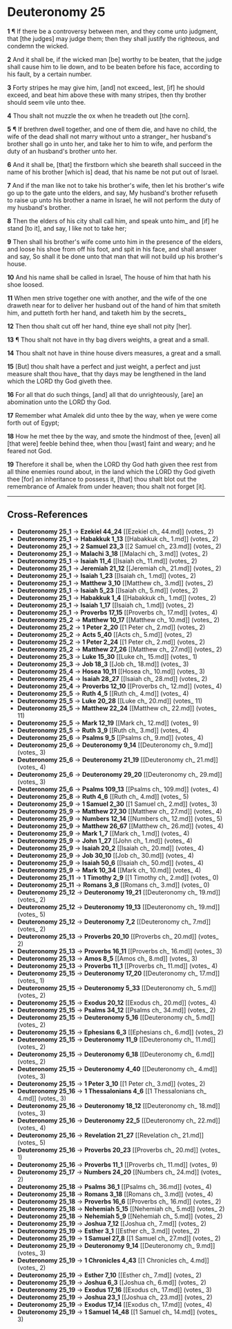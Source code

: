 # Deuteronomy 25

**1** ¶ If there be a controversy between men, and they come unto judgment, that [the judges] may judge them; then they shall justify the righteous, and condemn the wicked.

**2** And it shall be, if the wicked man [be] worthy to be beaten, that the judge shall cause him to lie down, and to be beaten before his face, according to his fault, by a certain number.

**3** Forty stripes he may give him, [and] not exceed_ lest, [if] he should exceed, and beat him above these with many stripes, then thy brother should seem vile unto thee.

**4** Thou shalt not muzzle the ox when he treadeth out [the corn].

**5** ¶ If brethren dwell together, and one of them die, and have no child, the wife of the dead shall not marry without unto a stranger_ her husband's brother shall go in unto her, and take her to him to wife, and perform the duty of an husband's brother unto her.

**6** And it shall be, [that] the firstborn which she beareth shall succeed in the name of his brother [which is] dead, that his name be not put out of Israel.

**7** And if the man like not to take his brother's wife, then let his brother's wife go up to the gate unto the elders, and say, My husband's brother refuseth to raise up unto his brother a name in Israel, he will not perform the duty of my husband's brother.

**8** Then the elders of his city shall call him, and speak unto him_ and [if] he stand [to it], and say, I like not to take her;

**9** Then shall his brother's wife come unto him in the presence of the elders, and loose his shoe from off his foot, and spit in his face, and shall answer and say, So shall it be done unto that man that will not build up his brother's house.

**10** And his name shall be called in Israel, The house of him that hath his shoe loosed.

**11** When men strive together one with another, and the wife of the one draweth near for to deliver her husband out of the hand of him that smiteth him, and putteth forth her hand, and taketh him by the secrets_

**12** Then thou shalt cut off her hand, thine eye shall not pity [her].

**13** ¶ Thou shalt not have in thy bag divers weights, a great and a small.

**14** Thou shalt not have in thine house divers measures, a great and a small.

**15** [But] thou shalt have a perfect and just weight, a perfect and just measure shalt thou have_ that thy days may be lengthened in the land which the LORD thy God giveth thee.

**16** For all that do such things, [and] all that do unrighteously, [are] an abomination unto the LORD thy God.

**17** Remember what Amalek did unto thee by the way, when ye were come forth out of Egypt;

**18** How he met thee by the way, and smote the hindmost of thee, [even] all [that were] feeble behind thee, when thou [wast] faint and weary; and he feared not God.

**19** Therefore it shall be, when the LORD thy God hath given thee rest from all thine enemies round about, in the land which the LORD thy God giveth thee [for] an inheritance to possess it, [that] thou shalt blot out the remembrance of Amalek from under heaven; thou shalt not forget [it].

---

## Cross-References

- **Deuteronomy 25_1** → **Ezekiel 44_24** [[Ezekiel ch_ 44.md]] (votes_ 2)
- **Deuteronomy 25_1** → **Habakkuk 1_13** [[Habakkuk ch_ 1.md]] (votes_ 2)
- **Deuteronomy 25_1** → **2 Samuel 23_3** [[2 Samuel ch_ 23.md]] (votes_ 2)
- **Deuteronomy 25_1** → **Malachi 3_18** [[Malachi ch_ 3.md]] (votes_ 2)
- **Deuteronomy 25_1** → **Isaiah 11_4** [[Isaiah ch_ 11.md]] (votes_ 2)
- **Deuteronomy 25_1** → **Jeremiah 21_12** [[Jeremiah ch_ 21.md]] (votes_ 2)
- **Deuteronomy 25_1** → **Isaiah 1_23** [[Isaiah ch_ 1.md]] (votes_ 2)
- **Deuteronomy 25_1** → **Matthew 3_10** [[Matthew ch_ 3.md]] (votes_ 2)
- **Deuteronomy 25_1** → **Isaiah 5_23** [[Isaiah ch_ 5.md]] (votes_ 2)
- **Deuteronomy 25_1** → **Habakkuk 1_4** [[Habakkuk ch_ 1.md]] (votes_ 2)
- **Deuteronomy 25_1** → **Isaiah 1_17** [[Isaiah ch_ 1.md]] (votes_ 2)
- **Deuteronomy 25_1** → **Proverbs 17_15** [[Proverbs ch_ 17.md]] (votes_ 4)
- **Deuteronomy 25_2** → **Matthew 10_17** [[Matthew ch_ 10.md]] (votes_ 2)
- **Deuteronomy 25_2** → **1 Peter 2_20** [[1 Peter ch_ 2.md]] (votes_ 2)
- **Deuteronomy 25_2** → **Acts 5_40** [[Acts ch_ 5.md]] (votes_ 2)
- **Deuteronomy 25_2** → **1 Peter 2_24** [[1 Peter ch_ 2.md]] (votes_ 2)
- **Deuteronomy 25_2** → **Matthew 27_26** [[Matthew ch_ 27.md]] (votes_ 2)
- **Deuteronomy 25_3** → **Luke 15_30** [[Luke ch_ 15.md]] (votes_ 1)
- **Deuteronomy 25_3** → **Job 18_3** [[Job ch_ 18.md]] (votes_ 3)
- **Deuteronomy 25_4** → **Hosea 10_11** [[Hosea ch_ 10.md]] (votes_ 3)
- **Deuteronomy 25_4** → **Isaiah 28_27** [[Isaiah ch_ 28.md]] (votes_ 2)
- **Deuteronomy 25_4** → **Proverbs 12_10** [[Proverbs ch_ 12.md]] (votes_ 4)
- **Deuteronomy 25_5** → **Ruth 4_5** [[Ruth ch_ 4.md]] (votes_ 4)
- **Deuteronomy 25_5** → **Luke 20_28** [[Luke ch_ 20.md]] (votes_ 11)
- **Deuteronomy 25_5** → **Matthew 22_24** [[Matthew ch_ 22.md]] (votes_ 11)
- **Deuteronomy 25_5** → **Mark 12_19** [[Mark ch_ 12.md]] (votes_ 9)
- **Deuteronomy 25_5** → **Ruth 3_9** [[Ruth ch_ 3.md]] (votes_ 4)
- **Deuteronomy 25_6** → **Psalms 9_5** [[Psalms ch_ 9.md]] (votes_ 4)
- **Deuteronomy 25_6** → **Deuteronomy 9_14** [[Deuteronomy ch_ 9.md]] (votes_ 3)
- **Deuteronomy 25_6** → **Deuteronomy 21_19** [[Deuteronomy ch_ 21.md]] (votes_ 4)
- **Deuteronomy 25_6** → **Deuteronomy 29_20** [[Deuteronomy ch_ 29.md]] (votes_ 3)
- **Deuteronomy 25_6** → **Psalms 109_13** [[Psalms ch_ 109.md]] (votes_ 4)
- **Deuteronomy 25_8** → **Ruth 4_6** [[Ruth ch_ 4.md]] (votes_ 5)
- **Deuteronomy 25_9** → **1 Samuel 2_30** [[1 Samuel ch_ 2.md]] (votes_ 3)
- **Deuteronomy 25_9** → **Matthew 27_30** [[Matthew ch_ 27.md]] (votes_ 4)
- **Deuteronomy 25_9** → **Numbers 12_14** [[Numbers ch_ 12.md]] (votes_ 5)
- **Deuteronomy 25_9** → **Matthew 26_67** [[Matthew ch_ 26.md]] (votes_ 4)
- **Deuteronomy 25_9** → **Mark 1_7** [[Mark ch_ 1.md]] (votes_ 4)
- **Deuteronomy 25_9** → **John 1_27** [[John ch_ 1.md]] (votes_ 4)
- **Deuteronomy 25_9** → **Isaiah 20_2** [[Isaiah ch_ 20.md]] (votes_ 4)
- **Deuteronomy 25_9** → **Job 30_10** [[Job ch_ 30.md]] (votes_ 4)
- **Deuteronomy 25_9** → **Isaiah 50_6** [[Isaiah ch_ 50.md]] (votes_ 4)
- **Deuteronomy 25_9** → **Mark 10_34** [[Mark ch_ 10.md]] (votes_ 4)
- **Deuteronomy 25_11** → **1 Timothy 2_9** [[1 Timothy ch_ 2.md]] (votes_ 0)
- **Deuteronomy 25_11** → **Romans 3_8** [[Romans ch_ 3.md]] (votes_ 0)
- **Deuteronomy 25_12** → **Deuteronomy 19_21** [[Deuteronomy ch_ 19.md]] (votes_ 2)
- **Deuteronomy 25_12** → **Deuteronomy 19_13** [[Deuteronomy ch_ 19.md]] (votes_ 5)
- **Deuteronomy 25_12** → **Deuteronomy 7_2** [[Deuteronomy ch_ 7.md]] (votes_ 2)
- **Deuteronomy 25_13** → **Proverbs 20_10** [[Proverbs ch_ 20.md]] (votes_ 2)
- **Deuteronomy 25_13** → **Proverbs 16_11** [[Proverbs ch_ 16.md]] (votes_ 3)
- **Deuteronomy 25_13** → **Amos 8_5** [[Amos ch_ 8.md]] (votes_ 3)
- **Deuteronomy 25_13** → **Proverbs 11_1** [[Proverbs ch_ 11.md]] (votes_ 4)
- **Deuteronomy 25_15** → **Deuteronomy 17_20** [[Deuteronomy ch_ 17.md]] (votes_ 1)
- **Deuteronomy 25_15** → **Deuteronomy 5_33** [[Deuteronomy ch_ 5.md]] (votes_ 2)
- **Deuteronomy 25_15** → **Exodus 20_12** [[Exodus ch_ 20.md]] (votes_ 4)
- **Deuteronomy 25_15** → **Psalms 34_12** [[Psalms ch_ 34.md]] (votes_ 2)
- **Deuteronomy 25_15** → **Deuteronomy 5_16** [[Deuteronomy ch_ 5.md]] (votes_ 2)
- **Deuteronomy 25_15** → **Ephesians 6_3** [[Ephesians ch_ 6.md]] (votes_ 2)
- **Deuteronomy 25_15** → **Deuteronomy 11_9** [[Deuteronomy ch_ 11.md]] (votes_ 2)
- **Deuteronomy 25_15** → **Deuteronomy 6_18** [[Deuteronomy ch_ 6.md]] (votes_ 2)
- **Deuteronomy 25_15** → **Deuteronomy 4_40** [[Deuteronomy ch_ 4.md]] (votes_ 3)
- **Deuteronomy 25_15** → **1 Peter 3_10** [[1 Peter ch_ 3.md]] (votes_ 2)
- **Deuteronomy 25_16** → **1 Thessalonians 4_6** [[1 Thessalonians ch_ 4.md]] (votes_ 3)
- **Deuteronomy 25_16** → **Deuteronomy 18_12** [[Deuteronomy ch_ 18.md]] (votes_ 3)
- **Deuteronomy 25_16** → **Deuteronomy 22_5** [[Deuteronomy ch_ 22.md]] (votes_ 4)
- **Deuteronomy 25_16** → **Revelation 21_27** [[Revelation ch_ 21.md]] (votes_ 5)
- **Deuteronomy 25_16** → **Proverbs 20_23** [[Proverbs ch_ 20.md]] (votes_ 1)
- **Deuteronomy 25_16** → **Proverbs 11_1** [[Proverbs ch_ 11.md]] (votes_ 9)
- **Deuteronomy 25_17** → **Numbers 24_20** [[Numbers ch_ 24.md]] (votes_ 2)
- **Deuteronomy 25_18** → **Psalms 36_1** [[Psalms ch_ 36.md]] (votes_ 4)
- **Deuteronomy 25_18** → **Romans 3_18** [[Romans ch_ 3.md]] (votes_ 4)
- **Deuteronomy 25_18** → **Proverbs 16_6** [[Proverbs ch_ 16.md]] (votes_ 2)
- **Deuteronomy 25_18** → **Nehemiah 5_15** [[Nehemiah ch_ 5.md]] (votes_ 2)
- **Deuteronomy 25_18** → **Nehemiah 5_9** [[Nehemiah ch_ 5.md]] (votes_ 2)
- **Deuteronomy 25_19** → **Joshua 7_12** [[Joshua ch_ 7.md]] (votes_ 2)
- **Deuteronomy 25_19** → **Esther 3_1** [[Esther ch_ 3.md]] (votes_ 2)
- **Deuteronomy 25_19** → **1 Samuel 27_8** [[1 Samuel ch_ 27.md]] (votes_ 2)
- **Deuteronomy 25_19** → **Deuteronomy 9_14** [[Deuteronomy ch_ 9.md]] (votes_ 3)
- **Deuteronomy 25_19** → **1 Chronicles 4_43** [[1 Chronicles ch_ 4.md]] (votes_ 2)
- **Deuteronomy 25_19** → **Esther 7_10** [[Esther ch_ 7.md]] (votes_ 2)
- **Deuteronomy 25_19** → **Joshua 6_3** [[Joshua ch_ 6.md]] (votes_ 2)
- **Deuteronomy 25_19** → **Exodus 17_16** [[Exodus ch_ 17.md]] (votes_ 3)
- **Deuteronomy 25_19** → **Joshua 23_1** [[Joshua ch_ 23.md]] (votes_ 2)
- **Deuteronomy 25_19** → **Exodus 17_14** [[Exodus ch_ 17.md]] (votes_ 4)
- **Deuteronomy 25_19** → **1 Samuel 14_48** [[1 Samuel ch_ 14.md]] (votes_ 3)
